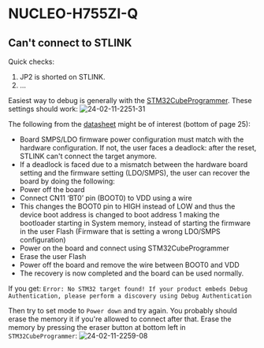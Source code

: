 # NUCLEO-H755ZI-Q

## Can't connect to STLINK
Quick checks:
1. JP2 is shorted on STLINK.
2. ...

Easiest way to debug is generally with the [STM32CubeProgrammer](https://www.st.com/en/development-tools/stm32cubeprog.html#get-software). These settings should work:
![24-02-11-2251-31](https://github.com/LiU-SeeGoals/wiki/assets/86022094/87225d7b-1aa5-4c5b-816f-b84ba6c26771)

The following from the [datasheet](https://www.st.com/resource/en/user_manual/um2408-stm32h7-nucleo144-boards-mb1363-stmicroelectronics.pdf) might be of interest (bottom of page 25):
- Board SMPS/LDO firmware power configuration must match with the hardware configuration. If not, the user faces a deadlock: after the reset, STLINK can't connect the target anymore.
- If a deadlock is faced due to a mismatch between the hardware board setting and the firmware setting (LDO/SMPS), the user can recover the board by doing the following:
- Power off the board
- Connect CN11 ‘BT0’ pin (BOOT0) to VDD using a wire
- This changes the BOOT0 pin to HIGH instead of LOW and thus the device boot address is changed to boot address 1 making the bootloader starting in System memory, instead of starting the firmware in the user Flash (Firmware that is setting a wrong LDO/SMPS configuration)
- Power on the board and connect using STM32CubeProgrammer
- Erase the user Flash
- Power off the board and remove the wire between BOOT0 and VDD
- The recovery is now completed and the board can be used normally.

If you get:
`Error: No STM32 target found! If your product embeds Debug Authentication, please perform a discovery using Debug Authentication`

Then try to set mode to `Power down` and try again. You probably should erase the memory it if you're allowed to connect after that. Erase the memory by pressing the eraser button at bottom left in `STM32CubeProgrammer`: ![24-02-11-2259-08](https://github.com/LiU-SeeGoals/wiki/assets/86022094/dcc93522-faa7-4abe-94f5-e69e0962509a)
